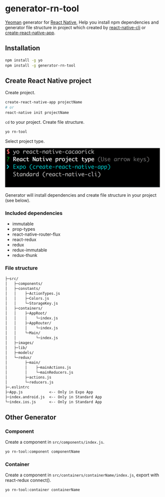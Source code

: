 # generator-rn-tool
[Yeoman](http://yeoman.io) generator for [React Native](https://facebook.github.io/react-native/), Help you install npm dependencies and generator file structure in project which created by [react-native-cli](https://facebook.github.io/react-native/docs/getting-started.html#installing-dependencies) or [create-react-native-app](https://facebook.github.io/react-native/docs/getting-started.html).

## Installation

```bash
npm install -g yo
npm install -g generator-rn-tool
```

## Create React Native project

Create project.

```bash
create-react-native-app projectName
# or
react-native init projectName
```

`cd` to your project.
Create file structure.
```bash
yo rn-tool
```
Select project type.

![](/images/prompt-list.png)

Generator will install dependencies and create file structure in your project (see below).

### Included dependencies

* immutable
* prop-types
* react-native-router-flux
* react-redux
* redux
* redux-immutable
* redux-thunk

### File structure

```text
├─src/
│   ├─components/
│   ├─constants/
│   │    ├─ActionTypes.js
│   │    ├─Colors.js
│   │    └─StorageKey.js
│   ├─containers/
│   │    ├─AppRoot/
│   │    │    └─index.js
│   │    ├─AppRouter/
│   │    │    └─index.js
│   │    └─Main/
│   │         └─index.js
│   ├─images/
│   ├─lib/
│   ├─models/
│   └─redux/
│        ├─main/
│        │    ├─mainActions.js
│        │    └─mainReducers.js
│        ├─actions.js
│        └─reducers.js
├─.eslintrc
├─App.js            <-- Only in Expo App
├─index.android.js  <-- Only in Standard App
└─index.ios.js      <-- Only in Standard App
```

## Other Generator
### Component

Create a component in `src/components/index.js`.

```bash
yo rn-tool:component componentName
```

### Container

Create a component in `src/containers/containerName/index.js`, export with react-redux connect().

```bash
yo rn-tool:container containerName
```